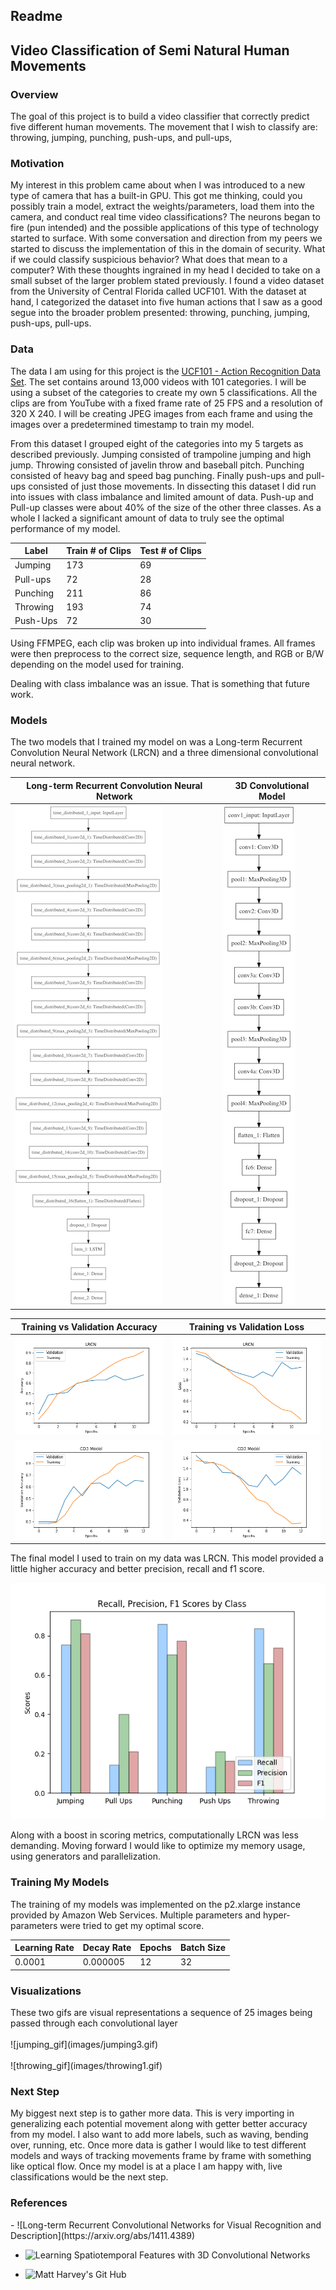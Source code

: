 <h2>Readme</h2>

<h2> Video Classification of Semi Natural Human Movements </h2>

<h3>Overview</h3>

The goal of this project is to build a video classifier that correctly predict five different human movements. The movement that I wish to classify are: throwing, jumping, punching, push-ups, and pull-ups,

<h3>Motivation</h3>

My interest in this problem came about when I was introduced to a new type of camera that has a built-in GPU. This got me thinking, could you possibly train a model, extract the weights/parameters, load them into the camera, and conduct real time video classifications? The neurons began to fire (pun intended) and the possible applications of this type of technology started to surface. With some conversation and direction from my peers we started to discuss the implementation of this in the domain of security. What if we could classify suspicious behavior? What does that mean to a computer? With these thoughts ingrained in my head I decided to take on a small subset of the larger problem stated previously. I found a video dataset from the University of Central Florida called UCF101. With the dataset at hand, I categorized the dataset into five human actions that I saw as a good segue into the broader problem presented: throwing, punching, jumping, push-ups, pull-ups.


<h3>Data</h3>

The data I am using for this project is the [UCF101 - Action Recognition Data Set](http://crcv.ucf.edu/data/UCF101.php). The set contains around 13,000 videos with 101 categories. I will be using a subset of the categories to create my own 5 classifications. All the clips are from YouTube with a fixed frame rate of 25 FPS and a resolution of 320 X 240. I will be creating JPEG images from each frame and using the images over a predetermined timestamp to train my model.

From this dataset I grouped eight of the categories into my 5 targets as described previously. Jumping consisted of trampoline jumping and high jump. Throwing consisted of javelin throw and baseball pitch. Punching consisted of heavy bag and speed bag punching. Finally push-ups and pull-ups consisted of just those movements. In dissecting this dataset I did run into issues with class imbalance and limited amount of data. Push-up and Pull-up classes were about 40% of the size of the other three classes. As a whole I lacked a significant amount of data to truly see the optimal performance of my model.


| Label  |  Train # of Clips |  Test # of Clips |
|---|---|---|
| Jumping |  173 |  69 |
| Pull-ups  |  72 | 28  |
|  Punching |  211 |  86 |
| Throwing  | 193  |  74 |
| Push-Ups  |  72 | 30  |

Using FFMPEG, each clip was broken up into individual frames. All frames were then preprocess to the correct size, sequence length, and RGB or B/W depending on the model used for training.

Dealing with class imbalance was an issue. That is something that future work.


<h3>Models</h3>

The two models that I trained my model on was a Long-term Recurrent Convolution Neural Network (LRCN) and a three dimensional convolutional neural network.

|Long-term Recurrent Convolution Neural Network| 3D Convolutional Model|
|---|---|
|![LRCN](images/lrcn_model.png)|![C3D](images/model.png)|

|Training vs Validation Accuracy| Training vs Validation Loss|
|---|---|
|![LRCN_acc](images/final_model_acc.png)|![LCRN_loss](images/final_model_loss.png)
|![c3d_acc](images/C3D_acc.png)|![C3D_loss](images/C3D_loss.png)

The final model I used to train on my data was LRCN. This model provided a little higher accuracy and better precision, recall and f1 score.

![lrcn_scoring_metrics](images/score_metrics.png)

Along with a boost in scoring metrics, computationally LRCN was less demanding. Moving forward I would like to optimize my memory usage, using generators and parallelization.


<h3> Training My Models</h3>

The training of my models was implemented on the p2.xlarge instance provided by Amazon Web Services. Multiple parameters and hyper-parameters were tried to get my optimal score.

|Learning Rate| Decay Rate| Epochs| Batch Size |
|---|---|---|---|
|0.0001|0.000005|12|32|

<h3>Visualizations</h3>
These two gifs are visual representations a sequence of 25 images being passed through each convolutional layer
<br></br>
![jumping_gif](images/jumping3.gif)
<br></br>
![throwing_gif](images/throwing1.gif)

<h3>Next Step</h3>

My biggest next step is to gather more data. This is very importing in generalizing each potential movement along with getter better accuracy from my model. I also want to add more labels, such as waving, bending over, running, etc. Once more data is gather I would like to test different models and ways of tracking movements frame by frame with something like optical flow. Once my model is at a place I am happy with, live classifications would be the next step.



<h3>References</h3>
- ![Long-term Recurrent Convolutional Networks for Visual Recognition and Description](https://arxiv.org/abs/1411.4389)

- ![Learning Spatiotemporal Features with 3D Convolutional Networks](https://arxiv.org/abs/1412.0767)

- ![Matt Harvey's Git Hub](https://blog.coast.ai/five-video-classification-methods-implemented-in-keras-and-tensorflow-99cad29cc0b5)
